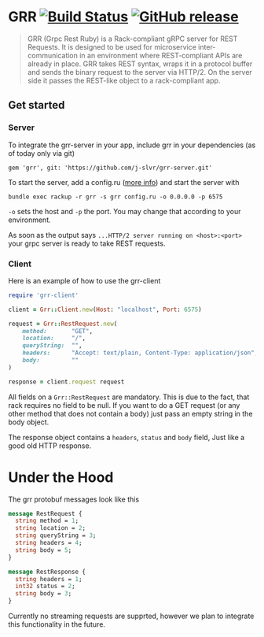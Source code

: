 # GRR [![Build Status](https://travis-ci.org/j-slvr/grr-server.svg?branch=master)](https://travis-ci.org/j-slvr/grr-server) [![GitHub release](https://img.shields.io/github/release/j-slvr/grr.svg)]()

> GRR (Grpc Rest Ruby) is a Rack-compliant gRPC server for REST Requests. It is designed to be used for microservice inter-communication in an environment where REST-compliant APIs are already in place. GRR takes REST syntax, wraps it in a protocol buffer and sends the binary request to the server via HTTP/2. On the server side it passes the REST-like object to a rack-compliant app.

## Get started

### Server

To integrate the grr-server in your app, include grr in your dependencies (as of today only via git)

```
gem 'grr', git: 'https://github.com/j-slvr/grr-server.git'
```

To start the server, add a config.ru ([more info](https://github.com/rack/rack/wiki/(tutorial)-rackup-howto)) and start the server with

```
bundle exec rackup -r grr -s grr config.ru -o 0.0.0.0 -p 6575
```

`-o` sets the host and `-p` the port. You may change that according to your environment.

As soon as the output says `...HTTP/2 server running on <host>:<port>` your grpc server is ready to take REST requests.

### Client

Here is an example of how to use the grr-client

``` ruby
require 'grr-client'

client = Grr::Client.new(Host: "localhost", Port: 6575)

request = Grr::RestRequest.new(
    method:       "GET",
    location:     "/", 
    queryString:  "", 
    headers:      "Accept: text/plain, Content-Type: application/json",
    body:         ""
)

response = client.request request
```
All fields on a `Grr::RestRequest` are mandatory. This is due to the fact, that rack requires no field to be null. If you want to do a GET request (or any other method that does not contain a body) just pass an empty string in the body object.

The response object contains a `headers`, `status` and `body` field, Just like a good old HTTP response.

# Under the Hood

The grr protobuf messages look like this

``` protobuf
message RestRequest {
  string method = 1;
  string location = 2;
  string queryString = 3;
  string headers = 4;
  string body = 5;
}

message RestResponse {
  string headers = 1;
  int32 status = 2;
  string body = 3;
}
```

Currently no streaming requests are supprted, however we plan to integrate this functionality in the future.